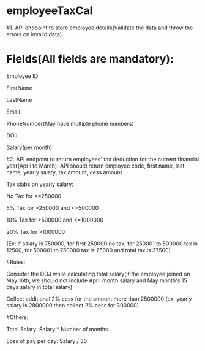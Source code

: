 # employeeTaxCal
#1. API endpoint to store employee details(Validate the data and throw the errors on invalid data)

 

# Fields(All fields are mandatory):

Employee ID

FirstName

LastName

Email

PhoneNumber(May have multiple phone numbers)

DOJ

Salary(per month)

 

#2. API endpoint to return employees' tax deduction for the current financial year(April to March). API should return employee code, first name, last name, yearly salary, tax amount, cess amount.

 

Tax slabs on yearly salary:

No Tax for <=250000

5% Tax for >250000 and <=500000

10% Tax for >500000 and <=1000000

20% Tax for >1000000

  (Ex: if salary is 750000, for first 250000 no tax, for 250001 to 500000 tax is 12500, for 500001 to 750000 tax is 25000 and total tax is 37500)

 

 

#Rules:

Consider the DOJ while calculating total salary(If the employee joined on May 16th, we should not include April month salary and May month's 15 days salary in total salary)

Collect additional 2% cess for the amount more than 2500000 (ex: yearly salary is 2800000 then collect 2% cess for 300000)

  

#Others:

Total Salary: Salary * Number of months

Loss of pay per day: Salary / 30

